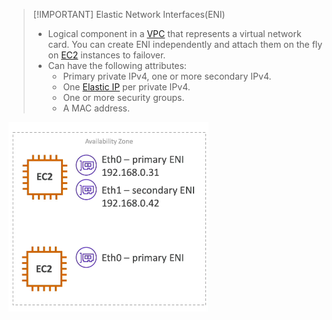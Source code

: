 
> [!IMPORTANT] Elastic Network Interfaces(ENI)
> - Logical component in a [VPC](AWS/Cloud%20Practitioner%20(CLF-C02)/Module%204%20-%20Networking/10-Amazon%20Virtual%20Private%20Cloud(VPC).md) that represents a virtual network card. You can create ENI independently and attach them on the fly on [EC2](AWS/Cloud%20Practitioner%20(CLF-C02)/Module%202%20-%20Compute%20in%20the%20Cloud/04A-Amazon%20Elastic%20Compute%20Cloud(EC2).md) instances to failover.
> - Can have the following attributes:
> 	- Primary private IPv4, one or more secondary IPv4.
> 	- One [Elastic IP](AWS/AWS%20Solutions%20Architect%20Associate%20Certification%20SAA-C03/01-EC2/01-Private%20VS%20Public%20VS%20Elastic%20IP.md) per private IPv4.
> 	- One or more security groups.
> 	- A MAC address.

![](AWS/AWS%20Solutions%20Architect%20Associate%20Certification%20SAA-C03/img/Pasted%20image%2020241104154018.png)